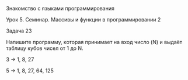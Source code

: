 Знакомство с языками программирования

Урок 5. Семинар. Массивы и функции в программировании 2

Задача 23

Напишите программу, которая принимает на вход число (N) и выдаёт таблицу кубов чисел от 1 до N.

3 -> 1, 8, 27

5 -> 1, 8, 27, 64, 125